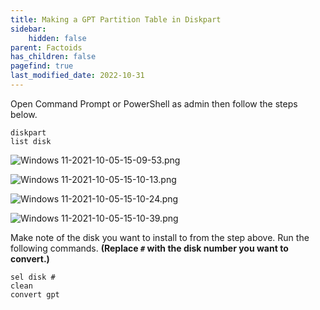 ```yaml
---
title: Making a GPT Partition Table in Diskpart
sidebar:
    hidden: false
parent: Factoids
has_children: false
pagefind: true
last_modified_date: 2022-10-31
---
```




Open Command Prompt or PowerShell as admin then follow the steps below.

```
diskpart
list disk
```

![Windows 11-2021-10-05-15-09-53.png](../../../assets/install-11/windows-11-2021-10-05-15-09-53.webp)

![Windows 11-2021-10-05-15-10-13.png](../../../assets/install-11/windows-11-2021-10-05-15-10-13.webp)

![Windows 11-2021-10-05-15-10-24.png](../../../assets/install-11/windows-11-2021-10-05-15-10-24.webp)

![Windows 11-2021-10-05-15-10-39.png](../../../assets/install-11/windows-11-2021-10-05-15-10-39.webp)

Make note of the disk you want to install to from the step above. Run the following commands. **(Replace `#` with the disk number you want to convert.)**

```
sel disk #
clean
convert gpt
```

